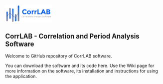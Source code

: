 <img src="https://github.com/jaroslavmerc/corrlab/blob/master/Logo/corrlab_logo.jpg" width="150">
<h2>CorrLAB - Correlation and Period Analysis Software</h2>

Welcome to GitHub repository of CorrLAB software. 




You can download the software and its code here. Use the Wiki page for more information on the software, its installation and instructions for using the application.
